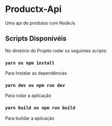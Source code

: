 # Productx-Api
Uma api de produtos com NodeJs

## Scripts Disponivéis

No diretório do Projeto rodar os seguintes scripts:

### `yarn ou npm install`

Para Instalar as dependências

### `yarn dev ou npm run dev`

Para rodar a aplicação

### `yarn build ou npm run build`

Para buildar a aplicação
